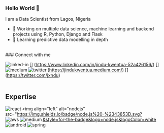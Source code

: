 ### Hello World 👋
I am a Data Scientist from Lagos, Nigeria
- 🔭 Working on multiple data science, machine learning and backend projects using R, Python, Django and Flask
- 🌱 Learning predictive data modelling in depth
<br>
### Connect with me

[<img align="left" alt="linked-in"
src="https://img.shields.io/badge/linkedin-%230077B5.svg?&style=forthe-badge&logo=linkedin&logoColor=white" />]
(https://www.linkedin.com/in/jindu-kwentua-52a426156/)
[<img align="left" alt="medium"
src="https://img.shields.io/badge/medium-%2312100E.svg?&style=forthe-badge&logo=medium&logoColor=white" />]
(https://jindukwentua.medium.com/)
[<img align="left" alt="twitter"
src="https://img.shields.io/badge/twitter-%231DA1F2.svg?&style=forthe-badge&logo=twitter&logoColor=white" />]
(https://twitter.com/jxndu)
<br>
<br>
## Expertise
<img align="left" alt="react"
src="https://img.shields.io/badge/react%20-%2320232a.svg?&style=forthe-badge&logo=react&logoColor=%2361DAFB" />
<img align="left" alt="nodejs"
src="https://img.shields.io/badge/node.js%20-%2343853D.svg?&style=for-the-badge&logo=node.js&logoColor=white
<img align="left" alt="aws"
src="https://img.shields.io/badge/Amazon%20AWS-%23232F3E?
logo=amazon-aws&logoColor=white&style=for-the-badge" />
<img align="left" alt="medium"
src="https://img.shields.io/badge/postgres-%23316192.svg?&style=forthe-badge&logo=postgresql&logoColor=white" />
<img align="left" alt="android"
src="https://img.shields.io/badge/Android-3DDC84?
logo=android&logoColor=white&style=for-the-badge" />
<img align="left" alt="spring"
src="https://img.shields.io/badge/spring%20-%236DB33F.svg?
&style=for-the-badge&logo=spring&logoColor=white" />
<br>
<br>
